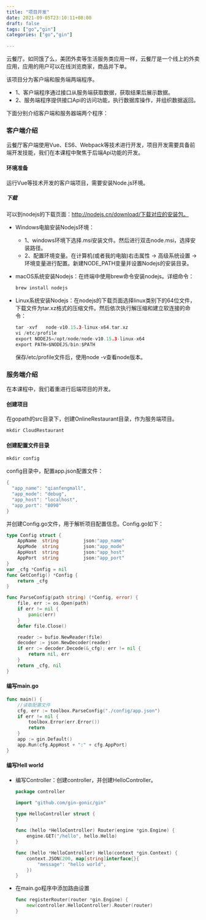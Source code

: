 ```yaml
---
title: "项目开发"
date: 2021-09-05T23:10:11+08:00
draft: false
tags: ["go","gin"]
categories: ["go","gin"]
 
---
```


云餐厅。如同饿了么，美团外卖等生活服务类应用一样，云餐厅是一个线上的外卖应用，应用的用户可以在线浏览商家，商品并下单。



该项目分为客户端和服务端两端程序。



- 1、客户端程序通过接口从服务端获取数据，获取结果后展示数据。
- 2、服务端程序提供接口Api的访问功能，执行数据库操作，并组织数据返回。



下面分别介绍客户端和服务器端两个程序：



### 客户端介绍



云餐厅客户端使用Vue、ES6、Webpack等技术进行开发，项目开发需要具备前端开发技能，我们在本课程中聚焦于后端Api功能的开发。

#### 环境准备

运行Vue等技术开发的客户端项目，需要安装Node.js环境。

##### 下载

可以到nodejs的下载页面：http://nodejs.cn/download/下载对应的安装包。



- Windows电脑安装Nodejs环境： 

  - 1、windows环境下选择.msi安装文件。然后进行双击node.msi，选择安装路径。
  - 2、配置环境变量。在计算机(或者我的电脑)右击属性 -> 高级系统设置 -> 环境变量进行配置。新建NODE_PATH变量并设置Nodejs的安装目录。

- macOS系统安装Nodejs：在终端中使用brew命令安装nodejs。详细命令：

  ```go
  brew install nodejs
  ```

- Linux系统安装Nodejs：在nodejs的下载页面选择linux类别下的64位文件，下载文件为tar.xz格式的压缩文件。然后依次执行解压缩和建立软连接的命令：

  ```go
  tar -xvf   node-v10.15.3-linux-x64.tar.xz
  vi /etc/profile
  export NODEJS=/opt/node/node-v10.15.3-linux-x64
  export PATH=$NODEJS/bin:$PATH
  ```

  保存/etc/profile文件后，使用node -v查看node版本。

### 服务端介绍

在本课程中，我们着重进行后端项目的开发。

#### 创建项目

在gopath的src目录下，创建OnlineRestaurant目录，作为服务端项目。

```go
mkdir CloudRestaurant
```

#### 创建配置文件目录

```go
mkdir config
```

config目录中，配置app.json配置文件：

```go
{
  "app_name": "qianfengmall",
  "app_mode": "debug",
  "app_host": "localhost",
  "app_port": "8090"
}
```

并创建Config.go文件，用于解析项目配置信息。Config.go如下：

```go
type Config struct {
    AppName  string         json:"app_name"
    AppMode  string         json:"app_mode"
    AppHost  string         json:"app_host"
    AppPort  string         json:"app_port"
}
var _cfg *Config = nil
func GetConfig() *Config {
    return _cfg
}

func ParseConfig(path string) (*Config, error) {
    file, err := os.Open(path)
    if err != nil {
        panic(err)
    }
    defer file.Close()

    reader := bufio.NewReader(file)
    decoder := json.NewDecoder(reader)
    if err := decoder.Decode(&_cfg); err != nil {
        return nil, err
    }
    return _cfg, nil
}
```

#### 编写main.go

```go
func main() {
    //读取配置文件
    cfg, err := toolbox.ParseConfig("./config/app.json")
    if err != nil {
        toolbox.Error(err.Error())
        return
    }
    app := gin.Default()
    app.Run(cfg.AppHost + ":" + cfg.AppPort)
}
```

#### 编写Hell world

- 编写Controller：创建controller，并创建HelloController。

  ```go
  package controller
  
  import "github.com/gin-gonic/gin"
  
  type HelloController struct {
  }
  
  func (hello *HelloController) Router(engine *gin.Engine) {
      engine.GET("/hello", hello.Hello)
  }
  
  func (hello *HelloController) Hello(context *gin.Context) {
      context.JSON(200, map[string]interface{}{
          "message": "hello world",
      })
  }
  ```

- 在main.go程序中添加路由设置 

  ```go
  func registerRouter(router *gin.Engine) {
      new(controller.HelloController).Router(router)
  }
  ```